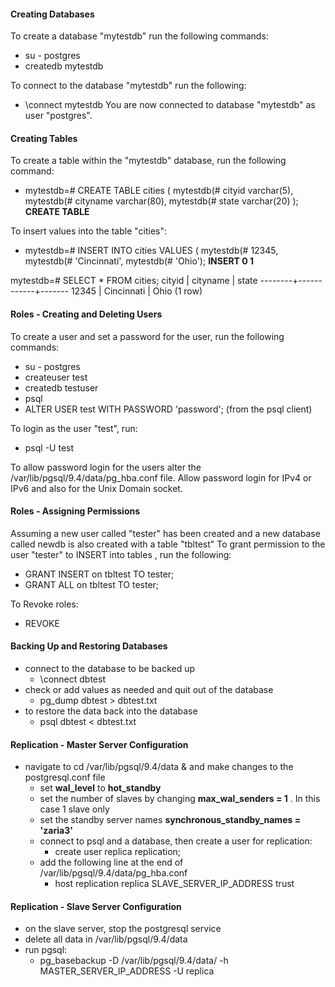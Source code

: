 #### Creating Databases
To create a database "mytestdb" run the following commands:
 - su - postgres
 - createdb mytestdb

To connect to the database "mytestdb" run the following:
 - \connect mytestdb
   You are now connected to database "mytestdb" as user "postgres".

#### Creating Tables
To create a table within the "mytestdb" database, run the following command:
 - mytestdb=# CREATE TABLE cities (
   mytestdb(# cityid varchar(5),
   mytestdb(# cityname varchar(80),
   mytestdb(# state varchar(20) );
   **CREATE TABLE**


To insert values into the table "cities":
 - mytestdb=# INSERT INTO cities VALUES (
   mytestdb(# 12345,
   mytestdb(# 'Cincinnati',
   mytestdb(# 'Ohio');
   **INSERT 0 1**


mytestdb=# SELECT * FROM cities;
 cityid |  cityname  | state
--------+------------+-------
 12345  | Cincinnati | Ohio
(1 row)



#### Roles - Creating and Deleting Users
To create a user and set a password for the user, run the following commands:
 - su - postgres
 - createuser test
 - createdb testuser
 - psql 
 - ALTER USER test WITH PASSWORD 'password'; (from the psql client)

To login as the user "test", run:
 - psql -U test

To allow password login for the users alter the /var/lib/pgsql/9.4/data/pg_hba.conf file.
Allow password login for IPv4 or IPv6 and also for the Unix Domain socket.


#### Roles - Assigning Permissions
Assuming a new user called "tester" has been created and a new database called
newdb is also created with a table "tbltest"
To grant permission to the user "tester" to INSERT into tables , run the following:
 - GRANT INSERT on tbltest TO tester;
 - GRANT ALL on tbltest TO tester;

To Revoke roles:
 - REVOKE



#### Backing Up and Restoring Databases
- connect to the database to be backed up
  - \connect dbtest
- check or add values as needed and quit out of the database
  - pg_dump dbtest > dbtest.txt
- to restore the data back into the database
  - psql dbtest < dbtest.txt

#### Replication - Master Server Configuration
- navigate to cd /var/lib/pgsql/9.4/data & and make changes to the postgresql.conf file
  - set **wal_level** to **hot_standby**
  - set the number of slaves by changing **max_wal_senders = 1** . In this case 1 slave only
  - set the standby server names **synchronous_standby_names = 'zaria3'**
  - connect to psql and a database, then create a user for replication:
    - create user replica replication;
  - add the following line at the end of /var/lib/pgsql/9.4/data/pg_hba.conf
    - host     replication     replica         SLAVE_SERVER_IP_ADDRESS          trust


#### Replication - Slave Server Configuration
- on the slave server, stop the postgresql service
- delete all data in /var/lib/pgsql/9.4/data 
- run pgsql:
  - pg_basebackup -D /var/lib/pgsql/9.4/data/ -h MASTER_SERVER_IP_ADDRESS -U replica